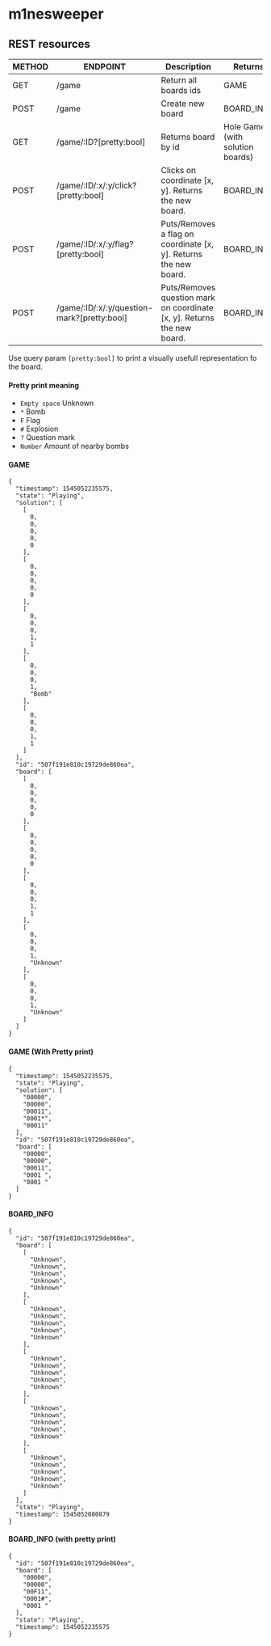 # m1nesweeper

## REST resources

| METHOD        | ENDPOINT                                    | Description                                                             | Returns
| ------------- |---------------------------------------------| ------------------------------------------------------------------------|---------
| GET           | /game                                       | Return all boards ids                                                   | GAME
| POST          | /game                                       | Create new board                                                        | BOARD_INFO
| GET           | /game/:ID?[pretty:bool]                     | Returns board by id                                                     | Hole Game (with solution boards)
| POST          | /game/:ID/:x/:y/click?[pretty:bool]         | Clicks on coordinate [x, y]. Returns the new board.                     | BOARD_INFO
| POST          | /game/:ID/:x/:y/flag?[pretty:bool]          | Puts/Removes a flag on coordinate [x, y]. Returns the new board.        | BOARD_INFO
| POST          | /game/:ID/:x/:y/question-mark?[pretty:bool] | Puts/Removes question mark on coordinate [x, y]. Returns the new board. | BOARD_INFO

Use query param `[pretty:bool]` to print a visually usefull representation fo the board.

#### Pretty print meaning

* `Empty space` Unknown   
* `*` Bomb  
* `F` Flag  
* `#` Explosion  
* `?` Question mark  
* `Number` Amount of nearby bombs  

#### GAME

```
{
  "timestamp": 1545052235575,
  "state": "Playing",
  "solution": [
    [
      0,
      0,
      0,
      0,
      0
    ],
    [
      0,
      0,
      0,
      0,
      0
    ],
    [
      0,
      0,
      0,
      1,
      1
    ],
    [
      0,
      0,
      0,
      1,
      "Bomb"
    ],
    [
      0,
      0,
      0,
      1,
      1
    ]
  ],
  "id": "507f191e810c19729de860ea",
  "board": [
    [
      0,
      0,
      0,
      0,
      0
    ],
    [
      0,
      0,
      0,
      0,
      0
    ],
    [
      0,
      0,
      0,
      1,
      1
    ],
    [
      0,
      0,
      0,
      1,
      "Unknown"
    ],
    [
      0,
      0,
      0,
      1,
      "Unknown"
    ]
  ]
}
```

#### GAME (With Pretty print)

```
{
  "timestamp": 1545052235575,
  "state": "Playing",
  "solution": [
    "00000",
    "00000",
    "00011",
    "0001*",
    "00011"
  ],
  "id": "507f191e810c19729de860ea",
  "board": [
    "00000",
    "00000",
    "00011",
    "0001 ",
    "0001 "
  ]
}
```

#### BOARD_INFO

```
{
  "id": "507f191e810c19729de860ea",
  "board": [
    [
      "Unknown",
      "Unknown",
      "Unknown",
      "Unknown",
      "Unknown"
    ],
    [
      "Unknown",
      "Unknown",
      "Unknown",
      "Unknown",
      "Unknown"
    ],
    [
      "Unknown",
      "Unknown",
      "Unknown",
      "Unknown",
      "Unknown"
    ],
    [
      "Unknown",
      "Unknown",
      "Unknown",
      "Unknown",
      "Unknown"
    ],
    [
      "Unknown",
      "Unknown",
      "Unknown",
      "Unknown",
      "Unknown"
    ]
  ],
  "state": "Playing",
  "timestamp": 1545052080879
}
``` 

#### BOARD_INFO (with pretty print)

```
{
  "id": "507f191e810c19729de860ea",
  "board": [
    "00000",
    "00000",
    "00F11",
    "0001#",
    "0001 "
  ],
  "state": "Playing",
  "timestamp": 1545052235575
}
```    
  
  
  